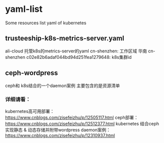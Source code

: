 # yaml-list
Some resources list yaml of kubernetes
## trusteeship-k8s-metrics-server.yaml
  ali-cloud 托管k8s的metrics-server的yaml
  cn-shenzhen: 工作区域  华南 cn-shenzhen
  c02e82b6adaf044bd94d251fea1279648: k8s集群id
## ceph-wordpress 
   ceph和 k8s结合的一个daemon案例
   主要包含的是资源清单
### 详细请看：
   kubernetes高可用部署：https://www.cnblogs.com/zisefeizhu/p/12505117.html 
   ceph部署：https://www.cnblogs.com/zisefeizhu/p/12512377.html 
   kubernetes 结合ceph 实现静态 & 动态存储并附带wordpress daemon案例：https://www.cnblogs.com/zisefeizhu/p/12310937.html
